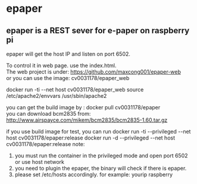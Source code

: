 # epaper 

## epaper is a REST sever for e-paper on raspberry pi
epaper will get the host IP and listen on port 6502.

To control it in web page. use the index.html.    
The web project is under: https://github.com/maxcong001/epaper-web     
or you can use the image:
cv0031178/epaper_web

docker run -ti --net host cv0031178/epaper_web
source /etc/apache2/envvars
/usr/sbin/apache2


you can get the build image by : docker pull cv0031178/epaper    
you can download bcm2835 from:         
http://www.airspayce.com/mikem/bcm2835/bcm2835-1.60.tar.gz    



if you use build image for test, you can run 
docker run -ti --privileged --net host cv0031178/epaper:release
docker run -d --privileged --net host cv0031178/epaper:release
note: 
1. you must run the container in the privileged mode and open port 6502 or use host network
2. you need to plugin the epaper, the binary will check if there is epaper.
3. please set /etc/hosts accordingly. for example:    yourip raspberry 
